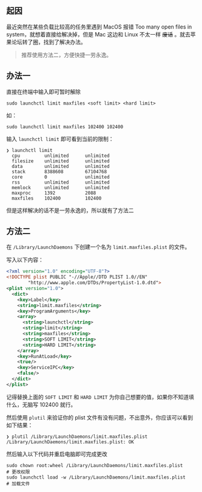 ## 起因

最近突然在某些负载比较高的任务里遇到 MacOS 报错 Too many open files in system，就想着直接给解决掉，但是 Mac 这边和 Linux 不太一样 ~~废话~~ 。就去苹果论坛转了圈，找到了解决办法。

> 推荐使用方法二，方便快捷一劳永逸。

## 办法一
直接在终端中输入即可暂时解除

```sudo launchctl limit maxfiles <soft limit> <hard limit> ```

如：

```sudo launchctl limit maxfiles 102400 102400```

输入 `launchctl limit` 即可看到当前的限制：

``` 
❯ launchctl limit
  cpu         unlimited      unlimited      
  filesize    unlimited      unlimited      
  data        unlimited      unlimited      
  stack       8388608        67104768       
  core        0              unlimited      
  rss         unlimited      unlimited      
  memlock     unlimited      unlimited      
  maxproc     1392           2088           
  maxfiles    102400         102400  
```

但是这样解决的话不是一劳永逸的，所以就有了方法二

## 方法二
在 `/Library/LaunchDaemons` 下创建一个名为  `limit.maxfiles.plist` 的文件。

写入以下内容：

``` xml
<?xml version="1.0" encoding="UTF-8"?>  
<!DOCTYPE plist PUBLIC "-//Apple//DTD PLIST 1.0//EN"  
        "http://www.apple.com/DTDs/PropertyList-1.0.dtd">
<plist version="1.0">  
  <dict>
    <key>Label</key>
    <string>limit.maxfiles</string>
    <key>ProgramArguments</key>
    <array>
      <string>launchctl</string>
      <string>limit</string>
      <string>maxfiles</string>
      <string>SOFT LIMIT</string>
      <string>HARD LIMIT</string>
    </array>
    <key>RunAtLoad</key>
    <true/>
    <key>ServiceIPC</key>
    <false/>
  </dict>
</plist> 
```

记得替换上面的 `SOFT LIMIT` 和 `HARD LIMIT` 为你自己想要的值，如果你不知道填什么，无脑写 102400 就行。

然后使用 `plutil` 来验证你的 plist 文件有没有问题，不出意外，你应该可以看到如下结果：

```
❯ plutil /Library/LaunchDaemons/limit.maxfiles.plist
/Library/LaunchDaemons/limit.maxfiles.plist: OK
```

然后输入以下代码并重启电脑即可完成更改

```
sudo chown root:wheel /Library/LaunchDaemons/limit.maxfiles.plist
# 更改权限
sudo launchctl load -w /Library/LaunchDaemons/limit.maxfiles.plist
# 加载文件
```
